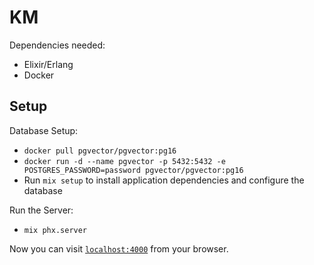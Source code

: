 # KM

Dependencies needed:

- Elixir/Erlang
- Docker

## Setup

Database Setup:

- `docker pull pgvector/pgvector:pg16`
- `docker run -d --name pgvector -p 5432:5432 -e POSTGRES_PASSWORD=password pgvector/pgvector:pg16`
- Run `mix setup` to install application dependencies and configure the database

Run the Server:

- `mix phx.server`

Now you can visit [`localhost:4000`](http://localhost:4000) from your browser.
